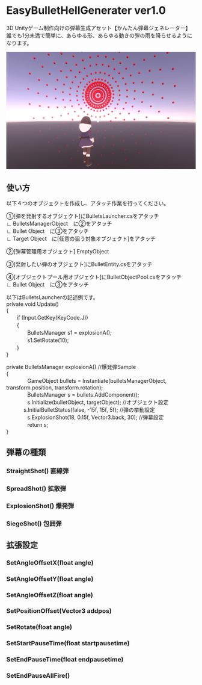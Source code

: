 # EasyBulletHellGenerater ver1.0
3D Unityゲーム制作向けの弾幕生成アセット【かんたん弾幕ジェネレーター】  
誰でも1分未満で簡単に、あらゆる形、あらゆる動きの弾の雨を降らせるようになります。

![sc1](https://github.com/NoranekoSan1000/EasyBulletHellGenerater/blob/main/img/sc1.png)

  
## 使い方
以下４つのオブジェクトを作成し、アタッチ作業を行ってください。

①[弾を発射するオブジェクト]にBulletsLauncher.csをアタッチ  
∟ BulletsManagerObject　に②をアタッチ  
∟ Bullet Object　に③をアタッチ  
∟ Target Object　に[任意の狙う対象オブジェクト]をアタッチ  
  
②[弾幕管理用オブジェクト] EmptyObject  

③[発射したい弾のオブジェクト]にBulletEntity.csをアタッチ  

④[オブジェクトプール用オブジェクト]にBulletObjectPool.csをアタッチ  
∟ Bullet Object　に③をアタッチ  

以下はBulletsLauncherの記述例です。  
private void Update()  
{  
　　if (Input.GetKey(KeyCode.J))  
　　{  
　　　　BulletsManager s1 = explosionA();  
　　　　s1.SetRotate(10);  
　　}  
}  

private BulletsManager explosionA() //爆発弾Sample  
{  
　　　　GameObject bullets = Instantiate(bulletsManagerObject, transform.position, transform.rotation);  
　　　　BulletsManager s = bullets.AddComponent<BulletsManager>();  
　　　　s.Initialize(bulletObject, targetObject); //オブジェクト設定  
　　　  s.InitialBulletStatus(false, -15f, 15f, 5f); //弾の挙動設定  
　　　　s.ExplosionShot(18, 0.15f, Vector3.back, 30); //弾幕設定  
　　　　return s;  
}  


  
## 弾幕の種類  


### StraightShot() 直線弾

### SpreadShot() 拡散弾

### ExplosionShot() 爆発弾

### SiegeShot() 包囲弾　

  
## 拡張設定

### SetAngleOffsetX(float angle)

### SetAngleOffsetY(float angle)

### SetAngleOffsetZ(float angle)

### SetPositionOffset(Vector3 addpos)

### SetRotate(float angle)

### SetStartPauseTime(float startpausetime)

### SetEndPauseTime(float endpausetime)

### SetEndPauseAllFire()
